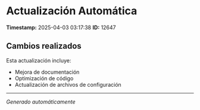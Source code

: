 # Actualización Automática

**Timestamp:** 2025-04-03 03:17:38
**ID:** 12647

## Cambios realizados

Esta actualización incluye:
- Mejora de documentación
- Optimización de código
- Actualización de archivos de configuración

---
*Generado automáticamente*
